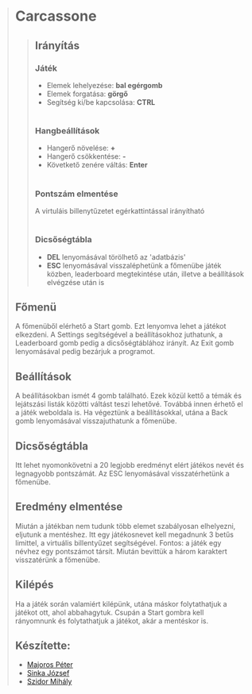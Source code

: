 ># Carcassone
>>## Irányítás⠀
>>### Játék
>>- Elemek lehelyezése: **bal egérgomb**
>>- Elemek forgatása: **görgő**
>>- Segítség ki/be kapcsolása: **CTRL**
>>#
>>### Hangbeállítások
>>- Hangerő növelése: **+**
>>- Hangerő csökkentése: **-**
>>- Követkető zenére váltás: **Enter**
>>#
>>### Pontszám elmentése
>> A virtuláis billenytűzetet egérkattintással irányítható
>>#
>>### Dicsőségtábla
>>- **DEL** lenyomásával törölhető az 'adatbázis'
>>- **ESC** lenyomásával visszaléphetünk a főmenübe játék közben, leaderboard megtekintése után, illetve a beállítások elvégzése után is 
>## Főmenü
> A főmenüből elérhető a Start gomb. Ezt lenyomva lehet a játékot elkezdeni. A Settings segítségével a beállításokhoz juthatunk, a Leaderboard gomb pedig a dicsőségtáblához irányít. Az Exit gomb lenyomásával pedig bezárjuk a programot.
>## Beállítások
> A beállításokban ismét 4 gomb található. Ezek közül kettő a témák és lejátszási listák közötti váltást teszi lehetővé. Továbbá innen érhető el a játék weboldala is. Ha végeztünk a beállításokkal, utána a Back gomb lenyomásával visszajuthatunk a főmenübe.
>## Dicsőségtábla
> Itt lehet nyomonkövetni a 20 legjobb eredményt elért játékos nevét és legnagyobb pontszámát. Az ESC lenyomásával visszatérhetünk a főmenübe.
>## Eredmény elmentése
> Miután a játékban nem tudunk több elemet szabályosan elhelyezni, eljutunk a mentéshez. Itt egy játékosnevet kell megadnunk 3 betűs limittel, a virtuális billentyűzet segítségével. Fontos: a játék egy névhez egy pontszámot társít. Miután bevittük a három karaktert visszatérünk a főmenübe.
>## Kilépés
> Ha a játék során valamiért kilépünk, utána máskor folytathatjuk a játékot ott, ahol abbahagytuk. Csupán a Start gombra kell rányomnunk és folytathatjuk a játékot, akár a mentéskor is.
>## Készítette:
>- [Majoros Péter](https://github.com/Majoros-Peter)
>- [Sinka József](https://github.com/Joj007)
>- [Szidor Mihály](https://github.com/szidimisi68)
